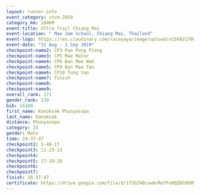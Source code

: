 ```yaml
---
layout: runner-info 
event_category: utcm-2019 
category_km: 104KM 
event-title: Ultra Trail Chiang Mai 
event-location: " Mae Jam School, Chiang Mai, Thailand" 
event-logo: https://res.cloudinary.com/raceyaya/image/upload/v1569217001/logo/ultra-trail-chiangmai_ay7efp.jpg 
event-date: "31 Aug - 1 Sep 2019" 
checkpoint-name2: CP3 Pao Pong Pieng 
checkpoint-name3: CP5 Mae Malor 
checkpoint-name4: CP6 Ban Mae Wak  
checkpoint-name5: CP9 Ban Mae Tan 
checkpoint-name6: CP10 Tung Yao 
checkpoint-name7: Finish 
checkpoint-name8: 
checkpoint-name9: 
overall_rank: 171
gender_rank: 139
bib: 14169
first_name: Kanoksak Phunyasopa
last_name: Kanoksak
distance: Phunyasopa
category: 33
gender: Male
time: 24-37-47
checkpoint2: 5-48-17
checkpoint3: 11-23-13
checkpoint4: 
checkpoint5: 17-10-28
checkpoint6: 
checkpoint7: 
finish: 28-37-47
certificate: https://drive.google.com/file/d/1f5GZ40ivw6rRefFx0QZ8t6D8MPioV6qR/view?usp=sharing
---
```

